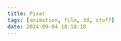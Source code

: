 ```yaml
---
title: Pixar
tags: [animation, film, 3d, stuff]
date: 2024-09-04 18:18:18
---
```


<!DOCTYPE html>
<html lang="en">
<head>
    <meta charset="UTF-8">
    <meta name="viewport" content="width=device-width, initial-scale=1.0">
    <title>Pixar Movies Financial Charts</title>
    <script src="https://cdn.jsdelivr.net/npm/chart.js@3.7.1/dist/chart.min.js" defer></script>
    <script src="https://cdn.jsdelivr.net/npm/chartjs-plugin-annotation@1.0.2/dist/chartjs-plugin-annotation.min.js" defer></script>
</head>
<body>
    <div style="width: 95%; margin: auto;">
        <canvas id="pixarChart"></canvas>
    </div>
    <script>
        document.addEventListener('DOMContentLoaded', function() {
            const inflationAdjust = (amount, year) => {
                const inflationRate = 1.02; // 2% annual inflation
                return amount * Math.pow(inflationRate, (2023 - year));
            };

            const pixarData = [
                { year: 1995, movie: "Toy Story", investment: 30, boxOffice: 373 },
                { year: 1998, movie: "A Bug's Life", investment: 120, boxOffice: 363 },
                { year: 1999, movie: "Toy Story 2", investment: 90, boxOffice: 497 },
                { year: 2001, movie: "Monsters, Inc.", investment: 115, boxOffice: 577 },
                { year: 2003, movie: "Finding Nemo", investment: 94, boxOffice: 940 },
                { year: 2004, movie: "The Incredibles", investment: 92, boxOffice: 633 },
                { year: 2006, movie: "Cars", investment: 120, boxOffice: 462 },
                { year: 2007, movie: "Ratatouille", investment: 150, boxOffice: 620 },
                { year: 2008, movie: "WALL-E", investment: 180, boxOffice: 521 },
                { year: 2009, movie: "Up", investment: 175, boxOffice: 735 },
                { year: 2010, movie: "Toy Story 3", investment: 200, boxOffice: 1067 },
                { year: 2011, movie: "Cars 2", investment: 200, boxOffice: 562 },
                { year: 2012, movie: "Brave", investment: 185, boxOffice: 540 },
                { year: 2013, movie: "Monsters University", investment: 200, boxOffice: 744 },
                { year: 2015, movie: "Inside Out", investment: 175, boxOffice: 857 },
                { year: 2015, movie: "The Good Dinosaur", investment: 175, boxOffice: 332 },
                { year: 2016, movie: "Finding Dory", investment: 175, boxOffice: 1029 },
                { year: 2017, movie: "Cars 3", investment: 175, boxOffice: 383 },
                { year: 2017, movie: "Coco", investment: 175, boxOffice: 807 },
                { year: 2018, movie: "Incredibles 2", investment: 200, boxOffice: 1243 },
                { year: 2019, movie: "Toy Story 4", investment: 200, boxOffice: 1073 },
                { year: 2020, movie: "Onward", investment: 175, boxOffice: 142 },
                { year: 2020, movie: "Soul", investment: 150, boxOffice: 121 },
                { year: 2022, movie: "Lightyear", investment: 200, boxOffice: 226 },
                { year: 2023, movie: "Elemental", investment: 200, boxOffice: 496 }
            ].map(movie => ({
                ...movie,
                adjustedInvestment: Math.round(inflationAdjust(movie.investment, movie.year)),
                adjustedBoxOffice: Math.round(inflationAdjust(movie.boxOffice, movie.year))
            }));

            const milestones = [
                { year: 1995, event: "IPO and release of Toy Story" },
                { year: 2004, event: "Brad Bird directs The Incredibles" },
                { year: 2006, event: "Disney acquires Pixar" },
                { year: 2007, event: "Brad Bird directs Ratatouille" },
                { year: 2011, event: "Steve Jobs dies" },
                { year: 2018, event: "John Lasseter leaves, Brad Bird returns for Incredibles 2" },
                { year: 2019, event: "Ed Catmull retires" },
                { year: 2020, event: "Pete Docter becomes CCO" },
                { year: 2023, event: "Brad Bird developing projects both in and outside Pixar" }
            ];

            const ctx = document.getElementById('pixarChart').getContext('2d');
            new Chart(ctx, {
                type: 'line',
                data: {
                    labels: pixarData.map(d => `${d.year}: ${d.movie}`),
                    datasets: [{
                        label: 'Inflation-Adjusted Investment (millions $)',
                        data: pixarData.map(d => d.adjustedInvestment),
                        borderColor: 'blue',
                        backgroundColor: 'rgba(0, 0, 255, 0.1)',
                        fill: true
                    }, {
                        label: 'Inflation-Adjusted Box Office (millions $)',
                        data: pixarData.map(d => d.adjustedBoxOffice),
                        borderColor: 'red',
                        backgroundColor: 'rgba(255, 0, 0, 0.1)',
                        fill: true
                    }]
                },
                options: {
                    responsive: true,
                    maintainAspectRatio: false,
                    scales: {
                        y: {
                            beginAtZero: true,
                            title: {
                                display: true,
                                text: 'Millions of Dollars (2023 equivalent)'
                            }
                        },
                        x: {
                            ticks: {
                                maxRotation: 90,
                                minRotation: 90,
                                autoSkip: false,
                                font: {
                                    size: 10
                                }
                            }
                        }
                    },
                    plugins: {
                        title: {
                            display: true,
                            text: 'Pixar Movies: Inflation-Adjusted Investment vs Box Office with Milestones and Brad Bird\'s Contributions'
                        },
                        tooltip: {
                            callbacks: {
                                label: function(context) {
                                    let label = context.dataset.label || '';
                                    if (label) {
                                        label += ': ';
                                    }
                                    if (context.parsed.y !== null) {
                                        label += new Intl.NumberFormat('en-US', { style: 'currency', currency: 'USD', minimumFractionDigits: 0, maximumFractionDigits: 0 }).format(context.parsed.y) + ' million';
                                    }
                                    return label;
                                },
                                afterBody: function(context) {
                                    const label = context[0].label;
                                    const year = parseInt(label.split(':')[0]);
                                    const movie = pixarData.find(d => d.year === year);
                                    const milestone = milestones.find(m => m.year === year);
                                    let result = [];
                                    if (movie) {
                                        result.push(`Nominal Investment: $${movie.investment}M`);
                                        result.push(`Nominal Box Office: $${movie.boxOffice}M`);
                                    }
                                    if (milestone) {
                                        result.push(`Milestone: ${milestone.event}`);
                                    }
                                    return result;
                                }
                            }
                        },
                        annotation: {
                            annotations: milestones.map(milestone => ({
                                type: 'line',
                                scaleID: 'x',
                                value: pixarData.findIndex(d => d.year === milestone.year),
                                borderColor: 'rgba(255, 215, 0, 0.6)',
                                borderWidth: 2,
                                label: {
                                    content: milestone.event,
                                    enabled: true,
                                    position: 'top',
                                    rotation: 90,
                                    backgroundColor: 'rgba(255, 215, 0, 0.8)',
                                    font: {
                                        size: 10
                                    }
                                }
                            }))
                        }
                    },
                    layout: {
                        padding: {
                            left: 0,
                            right: 100,
                            top: 50,
                            bottom: 50
                        }
                    }
                }
            });
        });
    </script>
    <style>
        canvas {
            height: 800px !important;
        }
    </style>
</body>
</html>
